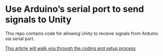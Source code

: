 # Use Arduino’s serial port to send signals to Unity

This repo contains code for allowing Unity to receive signals from Arduino via serial port.

[This article will walk you through the coding and setup process](https://medium.com/@entropysendearing/sending-data-to-unity-from-arduino-uno-3e4ca17a61fe)
